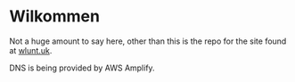 # Wilkommen

Not a huge amount to say here, other than this is the repo for the site found at [wlunt.uk](wlunt.uk).

DNS is being provided by AWS Amplify.

